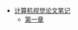 <!-- docs/_sidebar.md -->

<!-- * [Home](/) -->
* [计算机视觉论文笔记](/CV/README.md)
    * [第一章](/CV/vit.md)